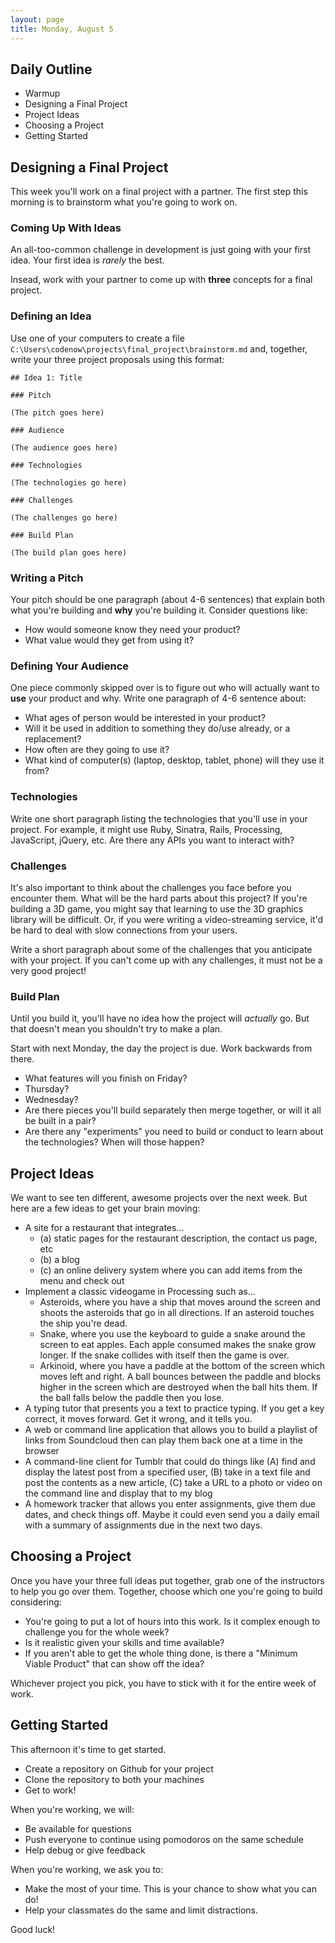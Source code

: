 ```yaml
---
layout: page
title: Monday, August 5
---
```


## Daily Outline

* Warmup
* Designing a Final Project
* Project Ideas
* Choosing a Project
* Getting Started

## Designing a Final Project

This week you'll work on a final project with a partner. The first step this morning is to brainstorm what you're going to work on.

### Coming Up With Ideas

An all-too-common challenge in development is just going with your first idea. Your first idea is *rarely* the best.

Insead, work with your partner to come up with **three** concepts for a final project.

### Defining an Idea

Use one of your computers to create a file `C:\Users\codenow\projects\final_project\brainstorm.md` and, together, write your three project proposals using this format:

```plain
## Idea 1: Title

### Pitch

(The pitch goes here)

### Audience

(The audience goes here)

### Technologies

(The technologies go here)

### Challenges

(The challenges go here)

### Build Plan

(The build plan goes here)
```

### Writing a Pitch

Your pitch should be one paragraph (about 4-6 sentences) that explain both what you're building and **why** you're building it. Consider questions like:

* How would someone know they need your product?
* What value would they get from using it?

### Defining Your Audience

One piece commonly skipped over is to figure out who will actually want to **use** your product and why. Write one paragraph of 4-6 sentence about:

* What ages of person would be interested in your product?
* Will it be used in addition to something they do/use already, or a replacement?
* How often are they going to use it?
* What kind of computer(s) (laptop, desktop, tablet, phone) will they use it from?

### Technologies

Write one short paragraph listing the technologies that you'll use in your project. For example, it might use Ruby, Sinatra, Rails, Processing, JavaScript, jQuery, etc. Are there any APIs you want to interact with?

### Challenges

It's also important to think about the challenges you face before you encounter them. What will be the hard parts about this project? If you're building a 3D game, you might say that learning to use the 3D graphics library will be difficult. Or, if you were writing a video-streaming service, it'd be hard to deal with slow connections from your users.

Write a short paragraph about some of the challenges that you anticipate with your project. If you can't come up with any challenges, it must not be a very good project!

### Build Plan

Until you build it, you'll have no idea how the project will *actually* go. But that doesn't mean you shouldn't try to make a plan.

Start with next Monday, the day the project is due. Work backwards from there.

* What features will you finish on Friday?
* Thursday?
* Wednesday?
* Are there pieces you'll build separately then merge together, or will it all be built in a pair?
* Are there any "experiments" you need to build or conduct to learn about the technologies? When will those happen?

## Project Ideas

We want to see ten different, awesome projects over the next week. But here are a few ideas to get your brain moving:

* A site for a restaurant that integrates...
  * (a) static pages for the restaurant description, the contact us page, etc
  * (b) a blog
  * (c) an online delivery system where you can add items from the menu and check out
* Implement a classic videogame in Processing such as...
  * Asteroids, where you have a ship that moves around the screen and shoots the asteroids that go in all directions. If an asteroid touches the ship you're dead.
  * Snake, where you use the keyboard to guide a snake around the screen to eat apples. Each apple consumed makes the snake grow longer. If the snake collides with itself then the game is over.
  * Arkinoid, where you have a paddle at the bottom of the screen which moves left and right. A ball bounces between the paddle and blocks higher in the screen which are destroyed when the ball hits them. If the ball falls below the paddle then you lose.
* A typing tutor that presents you a text to practice typing. If you get a key correct, it moves forward. Get it wrong, and it tells you.
* A web or command line application that allows you to build a playlist of links from Soundcloud then can play them back one at a time in the browser
* A command-line client for Tumblr that could do things like (A) find and display the latest post from a specified user, (B) take in a text file and post the contents as a new article, (C) take a URL to a photo or video on the command line and display that to my blog
* A homework tracker that allows you enter assignments, give them due dates, and check things off. Maybe it could even send you a daily email with a summary of assignments due in the next two days.

## Choosing a Project

Once you have your three full ideas put together, grab one of the instructors to help you go over them. Together, choose which one you're going to build considering:

* You're going to put a lot of hours into this work. Is it complex enough to challenge you for the whole week?
* Is it realistic given your skills and time available?
* If you aren't able to get the whole thing done, is there a "Minimum Viable Product" that can show off the idea?

Whichever project you pick, you have to stick with it for the entire week of work.

## Getting Started

This afternoon it's time to get started.

* Create a repository on Github for your project
* Clone the repository to both your machines
* Get to work!

When you're working, we will:

* Be available for questions
* Push everyone to continue using pomodoros on the same schedule
* Help debug or give feedback

When you're working, we ask you to:

* Make the most of your time. This is your chance to show what you can do!
* Help your classmates do the same and limit distractions.

Good luck!